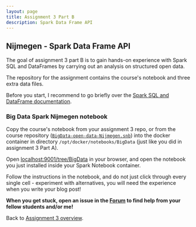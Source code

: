 ```yaml
---
layout: page
title: Assignment 3 Part B
description: Spark Data Frame API
---
```


## Nijmegen - Spark Data Frame API

The goal of assignment 3 part B is to gain hands-on experience with Spark SQL and DataFrames
by carrying out an analysis on structured open data.

The repository for the assignment contains the course's notebook and three extra data files.

Before you start, I recommend to go briefly over the
[Spark SQL and DataFrame documentation](http://spark.apache.org/docs/latest/sql-programming-guide.html).


### Big Data Spark Nijmegen notebook

Copy the course's notebook from your assignment 3 repo, or from the course repository
([`BigData-open-data-Nijmegen.snb`](https://raw.githubusercontent.com/rubigdata/course/gh-pages/assignments/BigData-open-data-Nijmegen.snb))
into the docker container in directory `/opt/docker/notebooks/BigData`
(just like you did in assignment 3 Part A).

Open [localhost:9001/tree/BigData](http://localhost:9001/tree/BigData) in your browser, 
and open the notebook you just installed inside your Spark Notebook container.

Follow the instructions in the notebook, and do not just click through every single cell - experiment with
alternatives, you will need the experience when you write your blog post!

**When you get stuck, open an issue in the
[Forum](https://github.com/rubigdata/forum-2017)
to find help from your fellow students and/or me!**

Back to [Assignment 3 overview](A3-spark.html).
